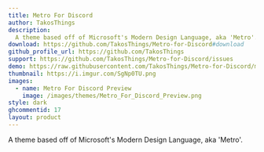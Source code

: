 ```yaml
---
title: Metro For Discord
author: TakosThings
description:
  A theme based off of Microsoft's Modern Design Language, aka 'Metro'.
download: https://github.com/TakosThings/Metro-for-Discord#download
github_profile_url: https://github.com/TakosThings
support: https://github.com/TakosThings/Metro-for-Discord/issues
demo: https://raw.githubusercontent.com/TakosThings/Metro-for-Discord/master/dist/Metro_for_Discord.theme.css
thumbnail: https://i.imgur.com/SgNp0TU.png
images:
  - name: Metro For Discord Preview
    image: /images/themes/Metro_For_Discord_Preview.png
style: dark
ghcommentid: 17
layout: product
---
```

A theme based off of Microsoft's Modern Design Language, aka 'Metro'.